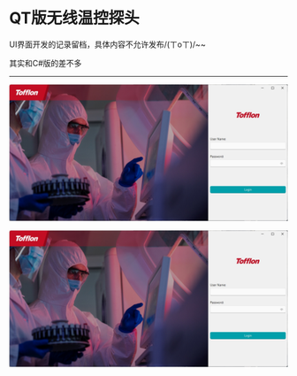 # QT版无线温控探头

UI界面开发的记录留档，具体内容不允许发布/(ㄒoㄒ)/~~

其实和C#版的差不多

***

![Login](/image/presentation/Login.png)

![MainPage](/image/presentation/Login.png)